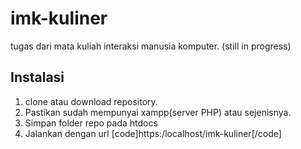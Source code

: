 # imk-kuliner
tugas dari mata kuliah interaksi manusia komputer. (still in progress)

## Instalasi
1. clone atau download repository.
2. Pastikan sudah mempunyai xampp(server PHP) atau sejenisnya.
3. Simpan folder repo pada htdocs
4. Jalankan dengan url [code]https:/localhost/imk-kuliner[/code] 